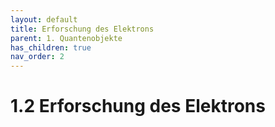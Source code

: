 ```yaml
---
layout: default
title: Erforschung des Elektrons
parent: 1. Quantenobjekte
has_children: true
nav_order: 2
---
```


# 1.2 Erforschung des Elektrons
